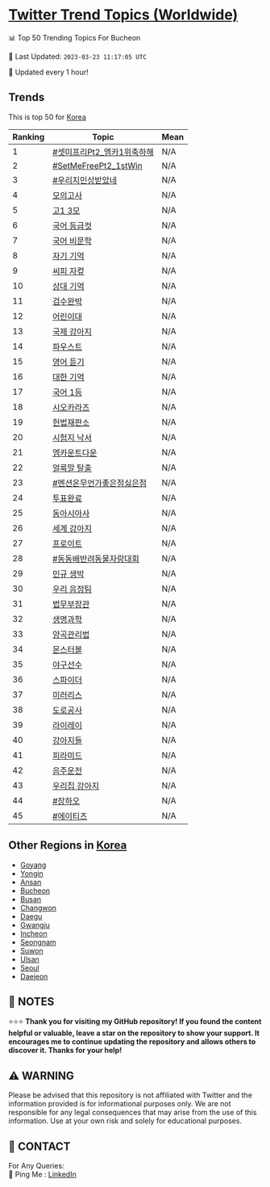 [Twitter Trend Topics (Worldwide)](https://github.com/ErcinDedeoglu/Twitter-Trend-Topics)
==========


📊 Top 50 Trending Topics For Bucheon

📆 Last Updated: `2023-03-23 11:17:05 UTC`

🔧 Updated every 1 hour!


## Trends

This is top 50 for [Korea](</Korea>)

| Ranking | Topic | Mean |
| ------- | ------------ | ------------ |
| 1 | [#셋미프리Pt2_엠카1위축하해](http://twitter.com/search?q=%23%ec%85%8b%eb%af%b8%ed%94%84%eb%a6%acPt2_%ec%97%a0%ec%b9%b41%ec%9c%84%ec%b6%95%ed%95%98%ed%95%b4) | N/A |
| 2 | [#SetMeFreePt2_1stWin](http://twitter.com/search?q=%23SetMeFreePt2_1stWin) | N/A |
| 3 | [#우리지민상받았네](http://twitter.com/search?q=%23%ec%9a%b0%eb%a6%ac%ec%a7%80%eb%af%bc%ec%83%81%eb%b0%9b%ec%95%98%eb%84%a4) | N/A |
| 4 | [모의고사](http://twitter.com/search?q=%eb%aa%a8%ec%9d%98%ea%b3%a0%ec%82%ac) | N/A |
| 5 | [고1 3모](http://twitter.com/search?q=%ea%b3%a01+3%eb%aa%a8) | N/A |
| 6 | [국어 등급컷](http://twitter.com/search?q=%ea%b5%ad%ec%96%b4+%eb%93%b1%ea%b8%89%ec%bb%b7) | N/A |
| 7 | [국어 비문학](http://twitter.com/search?q=%ea%b5%ad%ec%96%b4+%eb%b9%84%eb%ac%b8%ed%95%99) | N/A |
| 8 | [자기 기억](http://twitter.com/search?q=%ec%9e%90%ea%b8%b0+%ea%b8%b0%ec%96%b5) | N/A |
| 9 | [씨피 자컾](http://twitter.com/search?q=%ec%94%a8%ed%94%bc+%ec%9e%90%ec%bb%be) | N/A |
| 10 | [상대 기억](http://twitter.com/search?q=%ec%83%81%eb%8c%80+%ea%b8%b0%ec%96%b5) | N/A |
| 11 | [검수완박](http://twitter.com/search?q=%ea%b2%80%ec%88%98%ec%99%84%eb%b0%95) | N/A |
| 12 | [어린이대](http://twitter.com/search?q=%ec%96%b4%eb%a6%b0%ec%9d%b4%eb%8c%80) | N/A |
| 13 | [국제 강아지](http://twitter.com/search?q=%ea%b5%ad%ec%a0%9c+%ea%b0%95%ec%95%84%ec%a7%80) | N/A |
| 14 | [파우스트](http://twitter.com/search?q=%ed%8c%8c%ec%9a%b0%ec%8a%a4%ed%8a%b8) | N/A |
| 15 | [영어 듣기](http://twitter.com/search?q=%ec%98%81%ec%96%b4+%eb%93%a3%ea%b8%b0) | N/A |
| 16 | [대한 기억](http://twitter.com/search?q=%eb%8c%80%ed%95%9c+%ea%b8%b0%ec%96%b5) | N/A |
| 17 | [국어 1등](http://twitter.com/search?q=%ea%b5%ad%ec%96%b4+1%eb%93%b1) | N/A |
| 18 | [시오카라즈](http://twitter.com/search?q=%ec%8b%9c%ec%98%a4%ec%b9%b4%eb%9d%bc%ec%a6%88) | N/A |
| 19 | [헌법재판소](http://twitter.com/search?q=%ed%97%8c%eb%b2%95%ec%9e%ac%ed%8c%90%ec%86%8c) | N/A |
| 20 | [시험지 낙서](http://twitter.com/search?q=%ec%8b%9c%ed%97%98%ec%a7%80+%eb%82%99%ec%84%9c) | N/A |
| 21 | [엠카운트다운](http://twitter.com/search?q=%ec%97%a0%ec%b9%b4%ec%9a%b4%ed%8a%b8%eb%8b%a4%ec%9a%b4) | N/A |
| 22 | [얼룩말 탈출](http://twitter.com/search?q=%ec%96%bc%eb%a3%a9%eb%a7%90+%ed%83%88%ec%b6%9c) | N/A |
| 23 | [#멘션온무언가좋은점싫은점](http://twitter.com/search?q=%23%eb%a9%98%ec%85%98%ec%98%a8%eb%ac%b4%ec%96%b8%ea%b0%80%ec%a2%8b%ec%9d%80%ec%a0%90%ec%8b%ab%ec%9d%80%ec%a0%90) | N/A |
| 24 | [투표완료](http://twitter.com/search?q=%ed%88%ac%ed%91%9c%ec%99%84%eb%a3%8c) | N/A |
| 25 | [동아시아사](http://twitter.com/search?q=%eb%8f%99%ec%95%84%ec%8b%9c%ec%95%84%ec%82%ac) | N/A |
| 26 | [세계 강아지](http://twitter.com/search?q=%ec%84%b8%ea%b3%84+%ea%b0%95%ec%95%84%ec%a7%80) | N/A |
| 27 | [프로이트](http://twitter.com/search?q=%ed%94%84%eb%a1%9c%ec%9d%b4%ed%8a%b8) | N/A |
| 28 | [#동동배반려동물자랑대회](http://twitter.com/search?q=%23%eb%8f%99%eb%8f%99%eb%b0%b0%eb%b0%98%eb%a0%a4%eb%8f%99%eb%ac%bc%ec%9e%90%eb%9e%91%eb%8c%80%ed%9a%8c) | N/A |
| 29 | [민규 생박](http://twitter.com/search?q=%eb%af%bc%ea%b7%9c+%ec%83%9d%eb%b0%95) | N/A |
| 30 | [우리 음정팀](http://twitter.com/search?q=%ec%9a%b0%eb%a6%ac+%ec%9d%8c%ec%a0%95%ed%8c%80) | N/A |
| 31 | [법무부장관](http://twitter.com/search?q=%eb%b2%95%eb%ac%b4%eb%b6%80%ec%9e%a5%ea%b4%80) | N/A |
| 32 | [생명과학](http://twitter.com/search?q=%ec%83%9d%eb%aa%85%ea%b3%bc%ed%95%99) | N/A |
| 33 | [양곡관리법](http://twitter.com/search?q=%ec%96%91%ea%b3%a1%ea%b4%80%eb%a6%ac%eb%b2%95) | N/A |
| 34 | [몬스터볼](http://twitter.com/search?q=%eb%aa%ac%ec%8a%a4%ed%84%b0%eb%b3%bc) | N/A |
| 35 | [야구선수](http://twitter.com/search?q=%ec%95%bc%ea%b5%ac%ec%84%a0%ec%88%98) | N/A |
| 36 | [스파이더](http://twitter.com/search?q=%ec%8a%a4%ed%8c%8c%ec%9d%b4%eb%8d%94) | N/A |
| 37 | [미러리스](http://twitter.com/search?q=%eb%af%b8%eb%9f%ac%eb%a6%ac%ec%8a%a4) | N/A |
| 38 | [도로공사](http://twitter.com/search?q=%eb%8f%84%eb%a1%9c%ea%b3%b5%ec%82%ac) | N/A |
| 39 | [라이레이](http://twitter.com/search?q=%eb%9d%bc%ec%9d%b4%eb%a0%88%ec%9d%b4) | N/A |
| 40 | [강아지들](http://twitter.com/search?q=%ea%b0%95%ec%95%84%ec%a7%80%eb%93%a4) | N/A |
| 41 | [피라미드](http://twitter.com/search?q=%ed%94%bc%eb%9d%bc%eb%af%b8%eb%93%9c) | N/A |
| 42 | [음주운전](http://twitter.com/search?q=%ec%9d%8c%ec%a3%bc%ec%9a%b4%ec%a0%84) | N/A |
| 43 | [우리집 강아지](http://twitter.com/search?q=%ec%9a%b0%eb%a6%ac%ec%a7%91+%ea%b0%95%ec%95%84%ec%a7%80) | N/A |
| 44 | [#장하오](http://twitter.com/search?q=%23%ec%9e%a5%ed%95%98%ec%98%a4) | N/A |
| 45 | [#에이티즈](http://twitter.com/search?q=%23%ec%97%90%ec%9d%b4%ed%8b%b0%ec%a6%88) | N/A |



## Other Regions in [Korea](</Korea>)

* [Goyang](</Korea/Goyang.md>)
* [Yongin](</Korea/Yongin.md>)
* [Ansan](</Korea/Ansan.md>)
* [Bucheon](</Korea/Bucheon.md>)
* [Busan](</Korea/Busan.md>)
* [Changwon](</Korea/Changwon.md>)
* [Daegu](</Korea/Daegu.md>)
* [Gwangju](</Korea/Gwangju.md>)
* [Incheon](</Korea/Incheon.md>)
* [Seongnam](</Korea/Seongnam.md>)
* [Suwon](</Korea/Suwon.md>)
* [Ulsan](</Korea/Ulsan.md>)
* [Seoul](</Korea/Seoul.md>)
* [Daejeon](</Korea/Daejeon.md>)



## 📝 NOTES

⭐⭐⭐ **Thank you for visiting my GitHub repository! If you found the content helpful or valuable, leave a star on the repository to show your support. It encourages me to continue updating the repository and allows others to discover it. Thanks for your help!**


## ⚠️ WARNING

Please be advised that this repository is not affiliated with Twitter and the information provided is for informational purposes only. We are not responsible for any legal consequences that may arise from the use of this information. Use at your own risk and solely for educational purposes.


## 📨 CONTACT

 For Any Queries:  
            🏓 Ping Me : [LinkedIn](https://www.linkedin.com/in/ercindedeoglu/)
